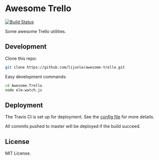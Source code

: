 # Awesome Trello

[![Build Status](https://travis-ci.org/lijunle/awesome-trello.svg?branch=master)](https://travis-ci.org/lijunle/awesome-trello)

Some awesome Trello utilities.

## Development

Clone this repo:

```sh
git clone https://github.com/lijunle/awesome-trello.git
```

Easy development commands:

```sh
cd Awesome.Trello
node elm-watch.js
```

## Deployment

The Travis CI is set up for deployment. See the [config file](https://github.com/lijunle/awesome-trello/blob/master/.travis.yml) for more details.

All commits pushed to master will be deployed if the build succeed.

## License

MIT License.

